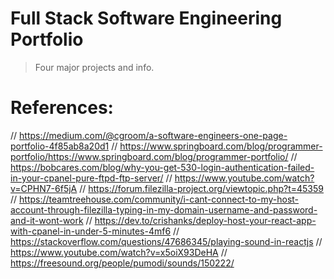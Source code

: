 # Full Stack Software Engineering Portfolio

> Four major projects and info.

# References:
// https://medium.com/@cgroom/a-software-engineers-one-page-portfolio-4f85ab8a20d1
// https://www.springboard.com/blog/programmer-portfolio/https://www.springboard.com/blog/programmer-portfolio/
// https://bobcares.com/blog/why-you-get-530-login-authentication-failed-in-your-cpanel-pure-ftpd-ftp-server/
// https://www.youtube.com/watch?v=CPHN7-6f5jA
// https://forum.filezilla-project.org/viewtopic.php?t=45359
// https://teamtreehouse.com/community/i-cant-connect-to-my-host-account-through-filezilla-typing-in-my-domain-username-and-password-and-it-wont-work
// https://dev.to/crishanks/deploy-host-your-react-app-with-cpanel-in-under-5-minutes-4mf6
// https://stackoverflow.com/questions/47686345/playing-sound-in-reactjs
// https://www.youtube.com/watch?v=x5oiX93DeHA
// https://freesound.org/people/pumodi/sounds/150222/